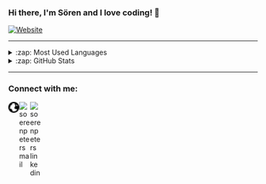 ### Hi there, I'm Sören and I love coding! 👋

[![Website](https://img.shields.io/website?down_color=lightgrey&down_message=offline&label=soerenpeters.com&style=for-the-badge&up_message=online&url=https%3A%2F%2Fsoerenpeters.com)](https://soerenpeters.com)

---
<details>
  <summary>:zap: Most Used Languages</summary>
  <img align="left" alt="soerenPeters's GitHub Stats" src="https://github-readme-stats.vercel.app/api/top-langs/?username=soerenPeters&layout=compact" />
  <br clear="all" />
</details>
<details>
  <summary>:zap: GitHub Stats</summary>
  <img align="left" alt="soerenPeters's GitHub Stats" src="https://github-readme-stats.vercel.app/api?username=soerenPeters&show_icons=true&hide_border=true&&count_private=true" />
</details>

---

### Connect with me:

[<img align="left" alt="soerenpeters.com" width="22px" src="https://raw.githubusercontent.com/iconic/open-iconic/master/svg/globe.svg" />][website]
[<img align="left" alt="soerenpeters mail" width="22px" src="http://leungwensen.github.io/svg-icon/dist/svg/ant/mail.svg" />][mail]
[<img align="left" alt="soerenpeters linkedin" width="22px" src="https://cdn.jsdelivr.net/npm/simple-icons@v3/icons/linkedin.svg" />][linkedin]



[website]: https://soerenpeters.com
[mail]: mailto:mail@soerenpeters.com
[linkedin]: https://www.linkedin.com/in/soeren-peters/
